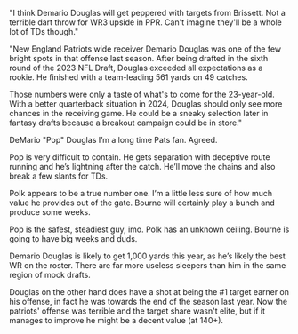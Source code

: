 "I think Demario Douglas will get peppered with targets from Brissett. Not a terrible dart throw for WR3 upside in PPR. Can't imagine they'll be a whole lot of TDs though."

"New England Patriots wide receiver Demario Douglas was one of the few bright spots in that offense last season. After being drafted in the sixth round of the 2023 NFL Draft, Douglas exceeded all expectations as a rookie. He finished with a team-leading 561 yards on 49 catches.

Those numbers were only a taste of what's to come for the 23-year-old. With a better quarterback situation in 2024, Douglas should only see more chances in the receiving game. He could be a sneaky selection later in fantasy drafts because a breakout campaign could be in store."

DeMario "Pop" Douglas
I’m a long time Pats fan. Agreed.

Pop is very difficult to contain. He gets separation with deceptive route running and he’s lightning after the catch. He’ll move the chains and also break a few slants for TDs.

Polk appears to be a true number one. I’m a little less sure of how much value he provides out of the gate. Bourne will certainly play a bunch and produce some weeks.

Pop is the safest, steadiest guy, imo. Polk has an unknown ceiling. Bourne is going to have big weeks and duds.

Demario Douglas is likely to get 1,000 yards this year, as he’s likely the best WR on the roster. There are far more useless sleepers than him in the same region of mock drafts.

Douglas on the other hand does have a shot at being the #1 target earner on his offense, in fact he was towards the end of the season last year. Now the patriots' offense was terrible and the target share wasn't elite, but if it manages to improve he might be a decent value (at 140+).